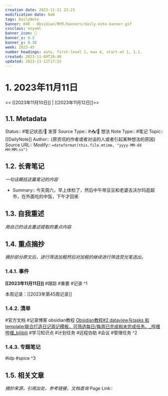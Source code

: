 ```yaml
---
creation date: 2023-11-11 23:23
modification date: NaN
tags: DailyNote
banner: 040 - Obsidian/附件/banners/daily-note-banner.gif
cssclass: noyaml
banner_icon: 💌
banner_x: 0.5
banner_y: 0.38
week: 2023-45
number headings: auto, first-level 1, max 6, start-at 1, 1.1.
created: 2023-11-09T20:40
updated: 2023-11-12T17:52
---
```


# 1. 2023年11月11日

<< [[2023年11月10日]] | [[2023年11月12日]]>>

## 1.1. Metadata

Status:: #笔记状态/🌱 发芽
Source Type:: #📥/💭 想法 
Note Type:: #笔记
Topic:: [[DailyNote]]
Author:: {原资讯的作者或者对话的人或者引起某种想法的原因}
Source URL::
Modify:: `=dateformat(this.file.mtime, "yyyy-MM-dd HH:MM:ss")`

## 1.2. 长青笔记

_一句话概括这篇笔记的内容_

- Summary:: 今天周六，早上体检了，然后中午带豆豆和老婆去沃尔玛逛超市，在外面吃的中饭，下午才回来

## 1.3. 自我重述

_用自己的话去重述提取的重点内容_

## 1.4. 重点摘抄

_摘抄部分原文后，进行筛选加粗然后对加粗的继续进行筛选荧光笔选出。_

### 1.4.1. 事件

**[[2023年11月11日]]** #跟踪 #重要 #记录
^1

本周记录：[[2023年第45周记录]]

### 1.4.2. 清单

#官方文档 
#记录博客 obsidian教程 [Obsidian教程#2 dataview与tasks 和templater联合打造日记周记模板，可筛选每日/每周已完成和未完成任务。\_哔哩哔哩\_bilibili](https://www.bilibili.com/video/BV13m4y167Rj/?spm_id_from=..search-card.all.click&vd_source=af94dc11f0a1751ebb3c2090844ad9f6)
#学习知识点
#计划任务
#远程协助
#会议
#管理任务
^2

### 1.4.3. 专题笔记

#idp
#spice
^3

## 1.5. 相关文章

_摘抄来源，引用出处，参考链接，文档查询_
Page Link::
